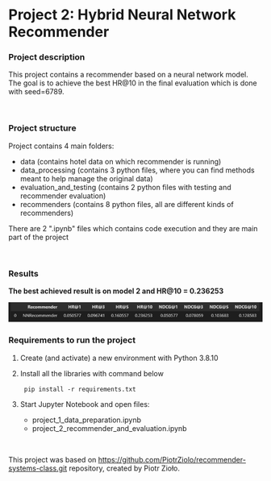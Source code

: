 # Project 2: Hybrid Neural Network Recommender

### Project description

This project contains a recommender based on a neural network model. The goal is to achieve the best HR@10 in the final evaluation which is done with seed=6789.

<br>

### Project structure

Project contains 4 main folders:
- data (contains hotel data on which recommender is running)
- data_processing (contains 3 python files, where you can find methods meant to help manage the original data)
- evaluation_and_testing (contains 2 python files with testing and recommender evaluation)
- recommenders (contains 8 python files, all are different kinds of recommenders)

There are 2 ".ipynb" files which contains code execution and they are main part of the project

<br>

### Results

<b>The best achieved result is on model 2 and HR@10 = 0.236253</b>

<img src="assets/best_result_model_2_with_only_one_hot_features.png">

<br>

### Requirements to run the project

1. Create (and activate) a new environment with Python 3.8.10

2. Install all the libraries with command below
 
    ```
     pip install -r requirements.txt
    ```

3. Start Jupyter Notebook and open files:

	- project_1_data_preparation.ipynb
    - project_2_recommender_and_evaluation.ipynb

<br>

This project was based on https://github.com/PiotrZiolo/recommender-systems-class.git repository, created by Piotr Zioło.